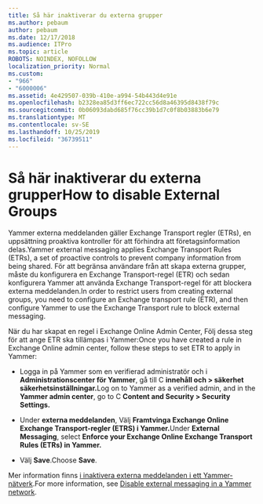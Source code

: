 ```yaml
---
title: Så här inaktiverar du externa grupper
ms.author: pebaum
author: pebaum
ms.date: 12/17/2018
ms.audience: ITPro
ms.topic: article
ROBOTS: NOINDEX, NOFOLLOW
localization_priority: Normal
ms.custom:
- "966"
- "6000006"
ms.assetid: 4e429507-039b-410e-a994-54b443d4e91e
ms.openlocfilehash: b2328ea85d3ff6ec722cc56d8a46395d8438f79c
ms.sourcegitcommit: 0b06093dabd685f76cc39b1d7c0f8b03883b6e79
ms.translationtype: MT
ms.contentlocale: sv-SE
ms.lasthandoff: 10/25/2019
ms.locfileid: "36739511"
---
```

# <a name="how-to-disable-external-groups"></a><span data-ttu-id="15bff-102">Så här inaktiverar du externa grupper</span><span class="sxs-lookup"><span data-stu-id="15bff-102">How to disable External Groups</span></span>

<span data-ttu-id="15bff-103">Yammer externa meddelanden gäller Exchange Transport regler (ETRs), en uppsättning proaktiva kontroller för att förhindra att företagsinformation delas.</span><span class="sxs-lookup"><span data-stu-id="15bff-103">Yammer external messaging applies Exchange Transport Rules (ETRs), a set of proactive controls to prevent company information from being shared.</span></span> <span data-ttu-id="15bff-104">För att begränsa användare från att skapa externa grupper, måste du konfigurera en Exchange Transport-regel (ETR) och sedan konfigurera Yammer att använda Exchange Transport-regel för att blockera externa meddelanden.</span><span class="sxs-lookup"><span data-stu-id="15bff-104">In order to restrict users from creating external groups, you need to configure an Exchange transport rule (ETR), and then configure Yammer to use the Exchange Transport rule to block external messaging.</span></span>
  
<span data-ttu-id="15bff-105">När du har skapat en regel i Exchange Online Admin Center, Följ dessa steg för att ange ETR ska tillämpas i Yammer:</span><span class="sxs-lookup"><span data-stu-id="15bff-105">Once you have created a rule in Exchange Online admin center, follow these steps to set ETR to apply in Yammer:</span></span>
  
- <span data-ttu-id="15bff-106">Logga in på Yammer som en verifierad administratör och i **Administrationscenter för Yammer**, gå till C **innehåll och \> säkerhet säkerhetsinställningar.**</span><span class="sxs-lookup"><span data-stu-id="15bff-106">Log on to Yammer as a verified admin, and in the **Yammer admin center**, go to C **Content and Security \> Security Settings.**</span></span>

- <span data-ttu-id="15bff-107">Under **externa meddelanden**, Välj **Framtvinga Exchange Online Exchange Transport-regler (ETRS) i Yammer.**</span><span class="sxs-lookup"><span data-stu-id="15bff-107">Under **External Messaging**, select **Enforce your Exchange Online Exchange Transport Rules (ETRs) in Yammer.**</span></span>

- <span data-ttu-id="15bff-108">Välj **Save**.</span><span class="sxs-lookup"><span data-stu-id="15bff-108">Choose **Save**.</span></span>

<span data-ttu-id="15bff-109">Mer information finns [i inaktivera externa meddelanden i ett Yammer-nätverk](https://docs.microsoft.com/yammer/work-with-external-users/disable-external-messaging).</span><span class="sxs-lookup"><span data-stu-id="15bff-109">For more information, see [Disable external messaging in a Yammer network](https://docs.microsoft.com/yammer/work-with-external-users/disable-external-messaging).</span></span>
  